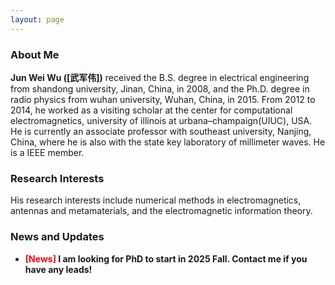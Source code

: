 ```yaml
---
layout: page
---
```


### About Me
**Jun Wei Wu ([武军伟])** received the B.S. degree in electrical engineering from shandong university, Jinan, China, in 2008, and the Ph.D. degree in radio physics from wuhan university,
Wuhan, China, in 2015. From 2012 to 2014, he worked as a visiting scholar at the center for computational electromagnetics,
university of illinois at urbana–champaign(UIUC), USA. He is currently an associate professor with southeast university, Nanjing, China,
where he is also with the state key laboratory of millimeter waves. He is a IEEE member. 


### Research Interests

His research interests include numerical methods in electromagnetics, antennas and metamaterials, and the electromagnetic information theory.

### News and Updates

- **<font color='red'>[News]</font> I am looking for PhD to start in 2025 Fall. Contact me if you have any leads!**
